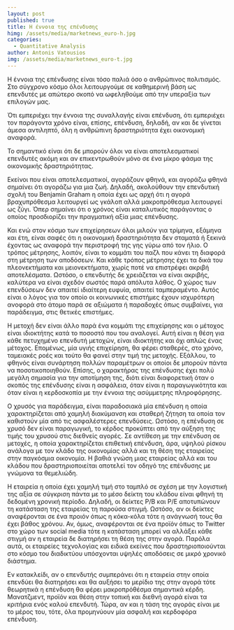 ```yaml
---
layout: post
published: true
title: H έννοια της επένδυσης
himg: /assets/media/marketnews_euro-h.jpg
categories:
  - Quantitative Analysis
author: Antonis Vatousios
img: /assets/media/marketnews_euro-t.jpg
---
```

Η έννοια της επένδυσης είναι τόσο παλιά όσο ο ανθρώπινος πολιτισμός. Στο σύγχρονο κόσμο όλοι λειτουργούμε σε καθημερινή βάση ως επενδυτές με απώτερο σκοπό να ωφεληθούμε από την υπεραξία των επιλογών μας.

Ότι εμπεριέχει την έννοια της συναλλαγής είναι επένδυση, ότι εμπεριέχει τον παράγοντα χρόνο είναι, επίσης, επένδυση, δηλαδή, αν και δε γίνεται άμεσα αντιληπτό, όλη η ανθρώπινη δραστηριότητα έχει οικονομική αναφορά.

Το σημαντικό είναι ότι δε μπορούν όλοι να είναι αποτελεσματικοί επενδυτές ακόμη και αν επικεντρωθούν μόνο σε ένα μίκρο φάσμα της οικονομικής δραστηριότητας.

Εκείνοι που είναι αποτελεσματικοί, αγοράζουν φθηνά, και αγοράζω φθηνά σημαίνει ότι αγοράζω για μια ζωή. Δηλαδή, ακολούθουν την επενδυτική σχολή του Benjamin Graham η οποία έχει ως αρχή ότι η αγορά βραχυπρόθεσμα λειτουργεί ως γκάλοπ αλλά μακροπρόθεσμα λειτουργεί ως ζύγι. Όπερ σημαίνει ότι ο χρόνος είναι καταλυτικός παράγοντας ο οποίος προσδιορίζει την πραγματική αξία μιας επένδυσης.

Και ενώ στον κόσμο των επιχείρησεων όλοι μιλούν για τρίμηνα, εξάμηνα και έτη, είναι σαφές ότι η οικονομική δραστηριότητα δεν σταματά ή ξεκινά έχοντας ως αναφορά την περιστροφή της γης γύρω από τον ήλιο. Ο τρόπος μέτρησης, λοιπόν, είναι το κομμάτι του παζλ που κάνει τη διαφορά στη μέτρηση των αποδόσεων. Και κάθε τρόπος μέτρησης έχει τα δικά του πλεονεκτήματα και μειονεκτήματα, χωρίς ποτέ να επιστρέφει ακριβή αποτελέσματα. Ωστόσο, ο επενδυτής δε χρειάζεται να είναι ακριβής, καλύτερα να είναι σχεδόν σωστός παρά απόλυτα λάθος. Ο χώρος των επενδύσεων δεν απαιτεί ιδιαίτερη ευφυία, απαιτεί ταμπεραμέντο. Αυτός είναι ο λόγος για τον οποίο οι κοινωνικές επιστήμες έχουν ισχυρότερη ανοφορά στο άτομο παρά σε αξιώματα ή παραδοχές όπως συμβαίνει, για παράδειγμα, στις θετικές επιστήμες.

Η μετοχή δεν είναι άλλο παρά ένα κομμάτι της επιχείρησης και ο μέτοχος είναι ιδιοκτήτης κατά το ποσοστό που του αναλογεί. Αυτή είναι η θέση για κάθε πετυχημένο επενδυτή μετοχών, είναι ιδιοκτήτης και όχι απλώς ένας μέτοχος. Επομένως, μία υγιής επιχείρηση, θα φέρει σταθερές, στο χρόνο, ταμειακές ροές και τούτο θα φανεί στην τιμή της μετοχής. Εξάλλου, το φθηνός είναι συνάρτηση πολλών παραμέτρων οι οποίοι δε μπορούν πάντα να ποσοτικοποιηθούν. Επίσης, ο χαρακτήρας της επένδυσης έχει πολύ μεγάλη σημασία για την αποτίμηση της, διότι είναι διαφορετική όταν ο σκοπός της επένδυσης είναι η ασφάλεια, όταν είναι η παραγωγικότητα και όταν είναι η κερδοσκοπία με την έννοια της ασύμμετρης πληροφόρησης.

Ο χρυσός για παράδειγμα, είναι παραδοσιακά μία επένδυση η οποία χαρακτηρίζεται από χαμηλή διακύμανση και σταθερή ζήτηση τα οποία τον καθιστούν μία από τις ασφαλέστερες επενδύσεις. Ωστόσο, η επένδυση σε χρυσό δεν είναι παραγωγική, το κέρδος προκύπτει από την αύξηση της τιμής του χρυσού στις διεθνείς αγορές. Σε αντίθεση με την επένδυση σε μετοχές, η οποία χαρακτηρίζεται επιθετική επένδυση, άρα, υψηλού ρίσκου ανάλογα με τον κλάδο της οικονομίας αλλά και τη θέση της εταιρείας στην παγκόσμια οικονομία. Η βαθιά γνώση μιας εταιρείας αλλά και του κλάδου που δραστηριοποιείται αποτελεί τον οδηγό της επένδυσης με γνώμονα τα θεμελιώδη.

Η εταιρεία η οποία έχει χαμηλή τιμή στο ταμπλό σε σχέση με την λογιστική της αξία σε σύγκριση πάντα με το μέσο δείκτη του κλάδου είναι φθηνή τη δεδομένη χρονική περίοδο. Δηλαδή, οι δείκτες P/B και P/E αποτυπώνουν τη κατάσταση της εταιρείας τη παρούσα στιγμή. Ωστόσο, αν οι δείκτες αναφέρονται σε ένα προιόν όπως η κόκα-κόλα τότε η ανάγνωσή τους θα έχει βάθος χρόνου. Αν, όμως, αναφέρονται σε ένα προϊόν όπως το Twitter στο χώρο των social media τότε η κατάσταση μπορεί να αλλάξει κάθε στιγμή αν η εταιρεία δε διατηρήσει τη θέση της στην αγορά. Παρόλα αυτά, οι εταιρείες τεχνολογίας και ειδικά εκείνες που δραστηριοποιούνται στο κόσμο του διαδικτύου υπόσχονται υψηλές αποδόσεις σε μικρό χρονικό διάστημα.

Εν κατακλείδι, αν ο επενδυτής συμπεράνει ότι η εταιρεία στην οποία επενδύει θα διατηρήσει και θα αυξήσει το μερίδιο της στην αγορά τότε θεωρητικά η επένδυση θα φέρει μακροπρόθέσμα σημαντικά κέρδη. Μανατζμεντ, προϊόν και θέση στην τοπική και διεθνή αγορά είναι τα κριτήρια ενός καλού επενδυτή. Τώρα, αν και η τάση της αγοράς είναι με το μέρος του, τότε, όλα προμηνύουν μία ασφαλή και κερδοφόρα επένδυση.
